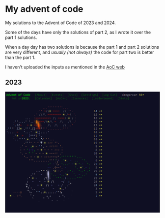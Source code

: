# My advent of code

My solutions to the Advent of Code of 2023 and 2024.

Some of the days have only the solutions of part 2, as I wrote it over the part 1 solutions.

When a day day has two solutions is because the part 1 and part 2 solutions are very different, and *usually (not always)* the code for part two is better than the part 1.

I haven't uploaded the inputs as mentioned in the [AoC web](https://adventofcode.com/2023/about)

## 2023
![Image of all the problems done in my account in 2023](2023/done.png)